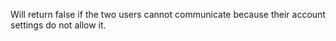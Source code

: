 Will return false if the two users cannot communicate because their
account settings do not allow it.